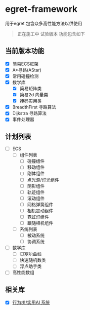 # egret-framework
用于egret 包含众多高性能方法以供使用

> 正在施工中 试验版本 功能包含如下

## 当前版本功能

- [x] 简易ECS框架
- [x] A*寻路(AStar)
- [x] 常用碰撞检测
- [x] 数学库
  - [x] 简易矩阵类
  - [x] 简易2d 向量类
  - [x] 掩码实用类
- [x] BreadthFirst 寻路算法
- [x] Dijkstra 寻路算法
- [x] 事件处理器

## 计划列表

- [ ] ECS
  - [ ] 组件列表
    - [ ] 碰撞组件
    - [ ] 移动组件
    - [ ] 刚体组件
    - [ ] 点光源/灯光组件
    - [ ] 阴影组件
    - [ ] 轨迹组件
    - [ ] 滚动组件
    - [ ] 网格弹簧组件
    - [ ] 相机震动组件
    - [ ] 霓虹灯组件
    - [ ] 跟随相机组件
  - [ ] 系统列表
    - [ ] 被动系统
    - [ ] 协调系统
- [ ] 数学库
  - [ ] 贝塞尔曲线
  - [ ] 快速随机数类
  - [ ] 浮点助手类
- [ ] 高性能数组

## 相关库

- [x] [行为树/实用AI 系统](https://github.com/esengine/egret-BehaviourTree-ai)

